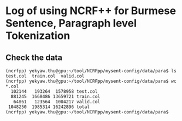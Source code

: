 # Log of using NCRF++ for Burmese Sentence, Paragraph level Tokenization

## Check the data

```
(ncrfpp) yekyaw.thu@gpu:~/tool/NCRFpp/mysent-config/data/para$ ls
test.col  train.col  valid.col
(ncrfpp) yekyaw.thu@gpu:~/tool/NCRFpp/mysent-config/data/para$ wc *.col
  102144   193264  1578958 test.col
  881245  1668486 13659721 train.col
   64861   123564  1004217 valid.col
 1048250  1985314 16242896 total
(ncrfpp) yekyaw.thu@gpu:~/tool/NCRFpp/mysent-config/data/para$
```

```

```

```

```

```

```

```

```

```

```

```

```

```

```

```

```

```

```

```

```

```

```

```

```

```

```

```

```

```

```

```

```

```

```

```

```

```

```

```

```

```

```

```

```

```

```

```

```

```

```

```

```

```

```

```

```

```

```

```

```

```

```

```

```

```

```

```

```

```

```

```

```

```

```

```

```

```

```

```

```

```

```

```

```

```

```

```

```

```

```

```

```

```

```

```

```

```

```

```

```

```

```

```

```

```

```

```

```

```

```

```

```

```

```

```

```

```

```

```

```

```

```

```

```

```

```

```

```
